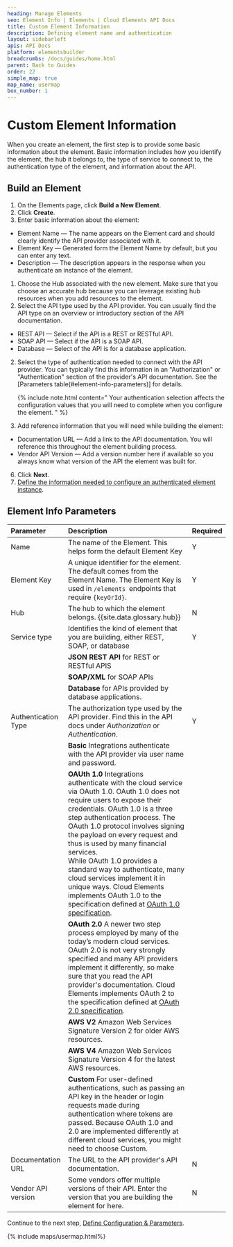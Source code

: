 ```yaml
---
heading: Manage Elements
seo: Element Info | Elements | Cloud Elements API Docs
title: Custom Element Information
description: Defining element name and authentication
layout: sidebarleft
apis: API Docs
platform: elementsbuilder
breadcrumbs: /docs/guides/home.html
parent: Back to Guides
order: 22
simple_map: true
map_name: usermap
box_number: 1
---
```


# Custom Element Information

When you create an element, the first step is to provide some basic information about the element. Basic information includes how you identify the element, the hub it belongs to, the type of service to connect to, the authentication type of the element, and information about the API.

## Build an Element

1. On the Elements page, click **Build a New Element**.
1. Click **Create**.
1. Enter basic information about the element:
  * Element Name &mdash; The name appears on the Element card and should clearly identify the API provider associated with it.
  * Element Key &mdash; Generated form the Element Name by default, but you can enter any text.
  * Description &mdash; The description appears in the response when you authenticate an instance of the element.
1. Choose the Hub associated with the new element. Make sure that you choose an accurate hub because you can leverage existing hub resources when you add resources to the element.
2. Select the API type used by the API provider. You can usually find the API type on an overview or introductory section of the API documentation.
 * REST API &mdash; Select if the API is a REST or RESTful API.
 * SOAP API &mdash; Select if the API is a SOAP API.
 * Database &mdash; Select of the API is for a database application.
2. Select the type of authentication needed to connect with the API provider. You can typically find this information in an "Authorization" or "Authentication" section of the provider's API documentation. See the [Parameters table(#element-info-parameters)] for details.

    {% include note.html content=" Your authentication selection affects the configuration values that you will need to complete when you configure the element. " %}

3. Add reference information that you will need while building the element:
  * Documentation URL &mdash; Add a link to the API documentation. You will reference this throughout the element building process.
  * Vendor API Version &mdash; Add a version number here if available so you always know what version of the API the element was built for.
6. Click **Next**.
7. [Define the information needed to configure an authenticated element instance](config.html).

## Element Info Parameters

| Parameter | Description    | Required |
| :------------- | :------------- | :------------- |
| Name | The name of the Element. This helps form the default Element Key | Y |
| Element Key | A unique identifier for the element. The default comes from the Element Name. The Element Key is used in `/elements `endpoints that require `{keyOrId}`. | Y |
| Hub  | The hub to which the element belongs.  {{site.data.glossary.hub}} | N |
| Service type | Identifies the kind of element that you are building, either REST, SOAP, or database| Y |
|   | **JSON REST API** for REST or RESTful APIS |  |
|   | **SOAP/XML** for SOAP APIs  |  |
|   | **Database** for APIs provided by database applications.|  |
| Authentication Type | The authorization type used by the API provider. Find this in the API docs under _Authorization_ or _Authentication_.  | Y |
|  | **Basic** Integrations authenticate with the API provider via user name and password.   |
|  | **OAUth 1.0** Integrations authenticate with the cloud service via OAuth 1.0. OAuth 1.0 does not require users to expose their credentials. OAuth 1.0 is a three step authentication process. The OAuth 1.0 protocol involves signing the payload on every request and thus is used by many financial services. <br /> While OAuth 1.0 provides a standard way to authenticate, many cloud services implement it in unique ways. Cloud Elements implements OAuth 1.0 to the specification defined at  [OAuth 1.0 specification](https://tools.ietf.org/html/rfc5849). |  |
|  | **OAuth 2.0** A newer two step process employed by many of the today’s modern cloud services. OAuth 2.0 is not very strongly specified and many API providers implement it differently,  so make sure that you read the API provider's documentation. Cloud Elements implements OAuth 2 to the specification defined at [OAuth 2.0 specification](https://oauth.net/2/). |  |
|  | **AWS V2** Amazon Web Services Signature Version 2 for older AWS resources. |  |
|  | **AWS V4** Amazon Web Services Signature Version 4 for the latest AWS resources. |  |
|  | **Custom** For user-defined authentications, such as passing an API key in the header or login requests made during authentication where tokens are passed. Because OAuth 1.0 and 2.0 are implemented differently at different cloud services, you might need to choose Custom. |  |
| Documentation URL | The URL to the API provider's API documentation. | N |
| Vendor API version | Some vendors offer multiple versions of their API. Enter the version that you are building the element for here. | N |


Continue to the next step, [Define Configuration & Parameters](config.html).

{% include maps/usermap.html%}
